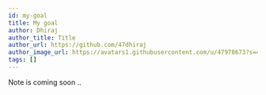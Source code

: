 ```yaml
---
id: my-goal
title: My goal
author: Dhiraj
author_title: Title
author_url: https://github.com/47dhiraj
author_image_url: https://avatars1.githubusercontent.com/u/47978673?s=400&u=efc026626abb888c8a1f1ff442cc242a1b6920cf&v=4
tags: []
---
```


Note is coming soon ..